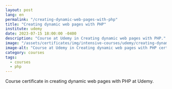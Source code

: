 ```yaml
---
layout: post
lang: en
permalink: "/creating-dynamic-web-pages-with-php"
title: "Creating dynamic web pages with PHP"
institute: udemy
date: 2023-07-15 18:00:00 -0400
description: "Course at Udemy in Creating dynamic web pages with PHP."
image: "/assets/certificates/img/intensive-courses/udemy/creating-dynamic-web-pages-with-php.jpg"
image-alt: "Course at Udemy in Creating dynamic web pages with PHP certificate."
category: courses
tags:
  - courses
  - php
---
```


Course certificate in creating dynamic web pages with PHP at Udemy.
